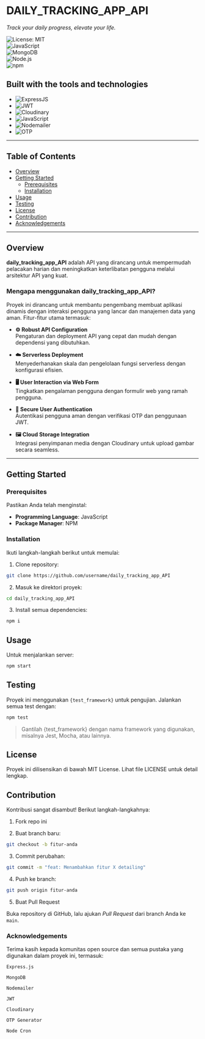 # DAILY_TRACKING_APP_API

_Track your daily progress, elevate your life._

![License: MIT](https://img.shields.io/badge/license-MIT-blue.svg)  
![JavaScript](https://img.shields.io/badge/code-JavaScript-yellow)  
![MongoDB](https://img.shields.io/badge/database-MongoDB-green)  
![Node.js](https://img.shields.io/badge/runtime-Node.js-brightgreen)  
![npm](https://img.shields.io/badge/package-npm-red)

## Built with the tools and technologies

- ![ExpressJS](https://img.shields.io/badge/Express.js-000?logo=express&logoColor=white)
- ![JWT](https://img.shields.io/badge/JWT-black?logo=jsonwebtokens)
- ![Cloudinary](https://img.shields.io/badge/Cloudinary-blue?logo=cloudinary)
- ![JavaScript](https://img.shields.io/badge/JavaScript-yellow?logo=javascript)
- ![Nodemailer](https://img.shields.io/badge/Nodemailer-green?logo=nodemailer)
- ![OTP](https://img.shields.io/badge/OTP-secure-lightgrey)

---

## Table of Contents

- [Overview](#overview)
- [Getting Started](#getting-started)
  - [Prerequisites](#prerequisites)
  - [Installation](#installation)
- [Usage](#usage)
- [Testing](#testing)
- [License](#license)
- [Contribution](#contribution)
- [Acknowledgements](#acknowledgements)

---

## Overview

**daily_tracking_app_API** adalah API yang dirancang untuk mempermudah pelacakan harian dan meningkatkan keterlibatan pengguna melalui arsitektur API yang kuat.

### Mengapa menggunakan daily_tracking_app_API?

Proyek ini dirancang untuk membantu pengembang membuat aplikasi dinamis dengan interaksi pengguna yang lancar dan manajemen data yang aman. Fitur-fitur utama termasuk:

- **⚙️ Robust API Configuration**  
  Pengaturan dan deployment API yang cepat dan mudah dengan dependensi yang dibutuhkan.

- **☁️ Serverless Deployment**  
  Menyederhanakan skala dan pengelolaan fungsi serverless dengan konfigurasi efisien.

- **🖥 User Interaction via Web Form**  
  Tingkatkan pengalaman pengguna dengan formulir web yang ramah pengguna.

- **🔐 Secure User Authentication**  
  Autentikasi pengguna aman dengan verifikasi OTP dan penggunaan JWT.

- **🖼 Cloud Storage Integration**  
  Integrasi penyimpanan media dengan Cloudinary untuk upload gambar secara seamless.

---

## Getting Started

### Prerequisites

Pastikan Anda telah menginstal:

- **Programming Language**: JavaScript
- **Package Manager**: NPM

### Installation

Ikuti langkah-langkah berikut untuk memulai:

1. Clone repository:

```bash
git clone https://github.com/username/daily_tracking_app_API
```

2. Masuk ke direktori proyek:

```bash
cd daily_tracking_app_API
```

3. Install semua dependencies:

```bash
npm i
```

## Usage

Untuk menjalankan server:

```bash
npm start
```

## Testing

Proyek ini menggunakan `{test_framework}` untuk pengujian. Jalankan semua test dengan:

```bash
npm test
```

<blockquote>Gantilah {test_framework} dengan nama framework yang digunakan, misalnya Jest, Mocha, atau lainnya.</blockquote/>

## License

Proyek ini dilisensikan di bawah MIT License. Lihat file LICENSE untuk detail lengkap.

## Contribution

Kontribusi sangat disambut! Berikut langkah-langkahnya:

1. Fork repo ini

2. Buat branch baru:

```bash
git checkout -b fitur-anda
```

3. Commit perubahan:

```bash
git commit -m "feat: Menambahkan fitur X detailing"
```

4. Push ke branch:

```bash
git push origin fitur-anda
```

5. Buat Pull Request

Buka repository di GitHub, lalu ajukan *Pull Request* dari branch Anda ke `main`.

### Acknowledgements

Terima kasih kepada komunitas open source dan semua pustaka yang digunakan dalam proyek ini, termasuk:

    Express.js

    MongoDB

    Nodemailer

    JWT

    Cloudinary

    OTP Generator

    Node Cron
